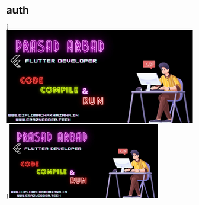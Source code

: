# auth
[![MasterHead](https://github.com/prasadarbad/auth/blob/2358e14c57178f78dc671197a58bf043602d5a57/b17f26ee-29b0-4bef-829c-01638f16a586.jpg?raw=true)]
<img  alt="Coding" width="400" src="https://github.com/prasadarbad/auth/blob/2358e14c57178f78dc671197a58bf043602d5a57/b17f26ee-29b0-4bef-829c-01638f16a586.jpg?raw=true">
